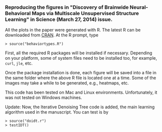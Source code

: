### Reproducing the figures in "Discovery of Brainwide Neural-Behavioral Maps via Multiscale Unsupervised Structure Learning" in Science (March 27, 2014) issue.
   
All the plots in the paper were generated with R.
The latest R can be downloaded from [CRAN](http://cran.us.r-project.org).
At the R prompt, type

```
> source("behaviortypes.R")
```

First, all the required R packages will be installed if
necessary. Depending on your platform, some of system files need to be
installed too, for example, `curl`, `jle`, etc.

Once the package installation is done, each figure will be saved into
a file in the same folder where the above R file is located one at a
time. Some of the images may take a while to be generated, e.g.,
heatmaps, etc.

This code has been tested on Mac and Linux
environments. Unfortunately, it was not tested on Windows machines.

Update:
Now, the Iterative Denoising Tree code is added, the main learning algorithm used in the manuscript. You can test is by
```
> source("doidt.r")
> testIDT()
```
